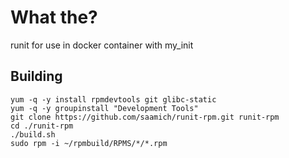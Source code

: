 # What the?

runit for use in docker container with my_init

## Building

```
yum -q -y install rpmdevtools git glibc-static
yum -q -y groupinstall "Development Tools"
git clone https://github.com/saamich/runit-rpm.git runit-rpm
cd ./runit-rpm
./build.sh
sudo rpm -i ~/rpmbuild/RPMS/*/*.rpm
```
